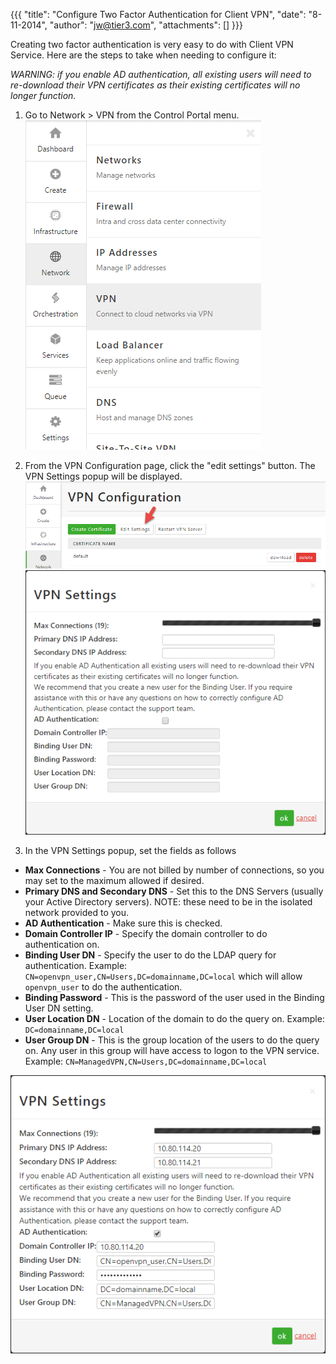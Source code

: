 {{{
  "title": "Configure Two Factor Authentication for Client VPN",
  "date": "8-11-2014",
  "author": "jw@tier3.com",
  "attachments": []
}}}

Creating two factor authentication is very easy to do with Client VPN Service. Here are the steps to take when needing to configure it:

_WARNING: if you enable AD authentication, all existing users will need to re-download their VPN certificates as their existing certificates will no longer function._

1. Go to Network > VPN from the Control Portal menu.
  ![](../images/NetworkVPN.png)

2. From the VPN Configuration page, click the "edit settings" button. The VPN Settings popup will be displayed.
  ![](../images/VPNEdit.png)
  ![](../images/VPNSettingsBlank.png)

3. In the VPN Settings popup, set the fields as follows

  - **Max Connections** - You are not billed by number of connections, so you may set to the maximum allowed if desired.
  - **Primary DNS and Secondary DNS** - Set this to the DNS Servers (usually your Active Directory servers). NOTE: these need to be in the isolated network provided to you.
  - **AD Authentication** - Make sure this is checked.
  - **Domain Controller IP** - Specify the domain controller to do authentication on.
  - **Binding User DN** - Specify the user to do the LDAP query for authentication. Example: `CN=openvpn_user,CN=Users,DC=domainname,DC=local` which will allow `openvpn_user` to do the authentication.
  - **Binding Password** - This is the password of the user used in the Binding User DN setting.
  - **User Location DN** - Location of the domain to do the query on. Example: `DC=domainname,DC=local`
  - **User Group DN** - This is the group location of the users to do the query on. Any user in this group will have access to logon to the VPN service. Example: `CN=ManagedVPN,CN=Users,DC=domainname,DC=local`

  ![](../images/VPNSettings.png)
